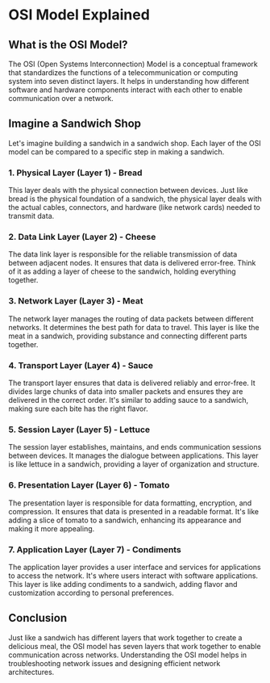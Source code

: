 # OSI Model Explained

## What is the OSI Model?

The OSI (Open Systems Interconnection) Model is a conceptual framework that standardizes the functions of a telecommunication or computing system into seven distinct layers. It helps in understanding how different software and hardware components interact with each other to enable communication over a network.

## Imagine a Sandwich Shop

Let's imagine building a sandwich in a sandwich shop. Each layer of the OSI model can be compared to a specific step in making a sandwich.

### 1. **Physical Layer (Layer 1) - Bread**

This layer deals with the physical connection between devices. Just like bread is the physical foundation of a sandwich, the physical layer deals with the actual cables, connectors, and hardware (like network cards) needed to transmit data.

### 2. **Data Link Layer (Layer 2) - Cheese**

The data link layer is responsible for the reliable transmission of data between adjacent nodes. It ensures that data is delivered error-free. Think of it as adding a layer of cheese to the sandwich, holding everything together.

### 3. **Network Layer (Layer 3) - Meat**

The network layer manages the routing of data packets between different networks. It determines the best path for data to travel. This layer is like the meat in a sandwich, providing substance and connecting different parts together.

### 4. **Transport Layer (Layer 4) - Sauce**

The transport layer ensures that data is delivered reliably and error-free. It divides large chunks of data into smaller packets and ensures they are delivered in the correct order. It's similar to adding sauce to a sandwich, making sure each bite has the right flavor.

### 5. **Session Layer (Layer 5) - Lettuce**

The session layer establishes, maintains, and ends communication sessions between devices. It manages the dialogue between applications. This layer is like lettuce in a sandwich, providing a layer of organization and structure.

### 6. **Presentation Layer (Layer 6) - Tomato**

The presentation layer is responsible for data formatting, encryption, and compression. It ensures that data is presented in a readable format. It's like adding a slice of tomato to a sandwich, enhancing its appearance and making it more appealing.

### 7. **Application Layer (Layer 7) - Condiments**

The application layer provides a user interface and services for applications to access the network. It's where users interact with software applications. This layer is like adding condiments to a sandwich, adding flavor and customization according to personal preferences.

## Conclusion

Just like a sandwich has different layers that work together to create a delicious meal, the OSI model has seven layers that work together to enable communication across networks. Understanding the OSI model helps in troubleshooting network issues and designing efficient network architectures.
